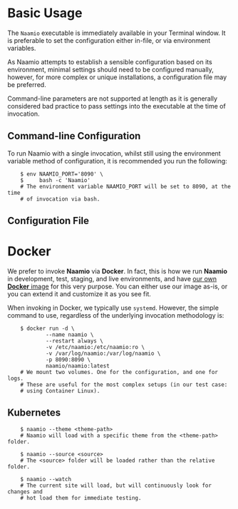 # Basic Usage
The `Naamio` executable is immediately available in your Terminal window.
It is preferable to set the configuration either in-file, or via 
environment variables. 

As Naamio attempts to establish a sensible configuration based on its 
environment, minimal settings should need to be configured manually, 
however, for more complex or unique installations, a configuration
file may be preferred.

Command-line parameters are not supported at length as it is generally
considered bad practice to pass settings into the executable at the time
of invocation.

## Command-line Configuration

To run Naamio with a single invocation, whilst still using the environment
variable method of configuration, it is recommended you run the following:

```
    $ env NAAMIO_PORT='8090' \
    $     bash -c 'Naamio'  
    # The environment variable NAAMIO_PORT will be set to 8090, at the time
    # of invocation via bash. 
```

## Configuration File

# Docker

We prefer to invoke **Naamio** via **Docker**. In fact, this is how we run 
**Naamio** in development, test, staging, and live environments, and have 
[our own **Docker** image](https://hub.docker.com/r/naamio/naamio/) for this 
very purpose. You can either use our image as-is, or you can extend it and 
customize it as you see fit.

When invoking in Docker, we typically use `systemd`. However, the simple
command to use, regardless of the underlying invocation methodology is:

```
    $ docker run -d \
            --name naamio \
            --restart always \
            -v /etc/naamio:/etc/naamio:ro \
            -v /var/log/naamio:/var/log/naamio \
            -p 8090:8090 \
            naamio/naamio:latest  
    # We mount two volumes. One for the configuration, and one for logs. 
    # These are useful for the most complex setups (in our test case: 
    # using Container Linux).
```

## Kubernetes

```
    $ naamio --theme <theme-path>
    # Naamio will load with a specific theme from the <theme-path> folder.

    $ naamio --source <source>
    # The <source> folder will be loaded rather than the relative folder. 

    $ naamio --watch
    # The current site will load, but will continuously look for changes and 
    # hot load them for immediate testing.
```
